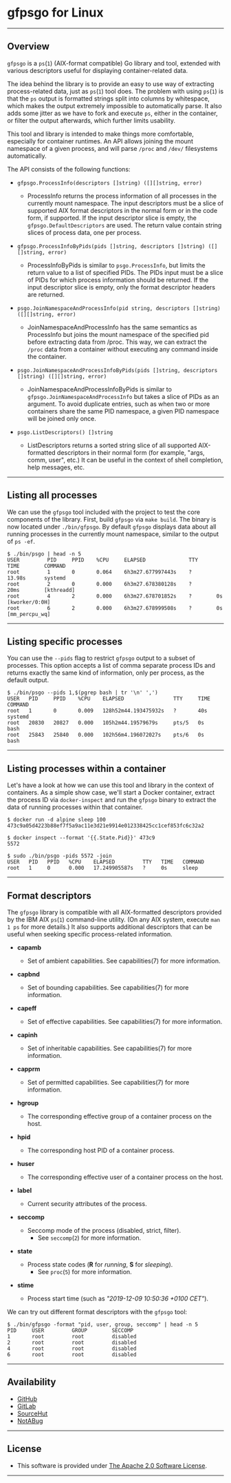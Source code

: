 # gfpsgo for Linux

---

## Overview

`gfpsgo` is a `ps`(`1`) (AIX-format compatible) Go library and tool, extended
with various descriptors useful for displaying container-related data.

The idea behind the library is to provide an easy to use way of extracting
process-related data, just as `ps`(`1`) tool does. The problem with using
`ps`(`1`) is that the `ps` output is formatted strings split into columns by
whitespace, which makes the output extremely impossible to automatically parse.
It also adds some jitter as we have to fork and execute `ps`, either in the
container, or filter the output afterwards, which further limits usability.

This tool and library is intended to make things more comfortable, especially
for container runtimes. An API allows joining the mount namespace of a given
process, and will parse `/proc` and `/dev/` filesystems automatically.

The API consists of the following functions:

- `gfpsgo.ProcessInfo(descriptors []string) ([][]string, error)`

  - ProcessInfo returns the process information of all processes in the
    currently mount namespace. The input descriptors must be a slice of
    supported AIX format descriptors in the normal form or in the code form, if
    supported. If the input descriptor slice is empty, the
    `gfpsgo.DefaultDescriptors` are used. The return value contain string slices
    of process data, one per process.

- `gfpsgo.ProcessInfoByPids(pids []string, descriptors []string) ([][]string, error)`

  - ProcessInfoByPids is similar to `psgo.ProcessInfo`, but limits the return
    value to a list of specified PIDs. The PIDs input must be a slice of PIDs
    for which process information should be returned. If the input descriptor
    slice is empty, only the format descriptor headers are returned.

- `psgo.JoinNamespaceAndProcessInfo(pid string, descriptors []string) ([][]string, error)`

  - JoinNamespaceAndProcessInfo has the same semantics as ProcessInfo but joins
    the mount namespace of the specified pid before extracting data from /proc.
    This way, we can extract the `/proc` data from a container without executing
    any command inside the container.

- `psgo.JoinNamespaceAndProcessInfoByPids(pids []string, descriptors []string) ([][]string, error)`

  - JoinNamespaceAndProcessInfoByPids is similar to
    `gfpsgo.JoinNamespaceAndProcessInfo` but takes a slice of PIDs as an
    argument. To avoid duplicate entries, such as when two or more containers
    share the same PID namespace, a given PID namespace will be joined only
    once.

- `psgo.ListDescriptors() []string`
  - ListDescriptors returns a sorted string slice of all supported AIX-formatted
    descriptors in their normal form (for example, "args, comm, user", etc.) It
    can be useful in the context of shell completion, help messages, etc.

---

## Listing all processes

We can use the `gfpsgo` tool included with the project to test the core
components of the library. First, build `gfpsgo` via `make build`. The binary is
now located under `./bin/gfpsgo`. By default `gfpsgo` displays data about all
running processes in the currently mount namespace, similar to the output of
`ps -ef`.

```shell
$ ./bin/psgo | head -n 5
USER         PID     PPID    %CPU     ELAPSED              TTY      TIME        COMMAND
root         1       0       0.064    6h3m27.677997443s    ?        13.98s      systemd
root         2       0       0.000    6h3m27.678380128s    ?        20ms        [kthreadd]
root         4       2       0.000    6h3m27.678701852s    ?        0s          [kworker/0:0H]
root         6       2       0.000    6h3m27.678999508s    ?        0s          [mm_percpu_wq]
```

---

## Listing specific processes

You can use the `--pids` flag to restrict `gfpsgo` output to a subset of
processes. This option accepts a list of comma separate process IDs and returns
exactly the same kind of information, only per process, as the default output.

```shell
$ ./bin/psgo --pids 1,$(pgrep bash | tr '\n' ',')
USER   PID     PPID    %CPU    ELAPSED                TTY     TIME   COMMAND
root   1       0       0.009   128h52m44.193475932s   ?       40s    systemd
root   20830   20827   0.000   105h2m44.19579679s     pts/5   0s     bash
root   25843   25840   0.000   102h56m4.196072027s    pts/6   0s     bash
```

---

## Listing processes within a container

Let's have a look at how we can use this tool and library in the context of
containers. As a simple show case, we'll start a Docker container, extract the
process ID via `docker-inspect` and run the `gfpsgo` binary to extract the data
of running processes within that container.

```shell
$ docker run -d alpine sleep 100
473c9a05d4223b88ef7f5a9ac11e3d21e9914e012338425cc1cef853fc6c32a2

$ docker inspect --format '{{.State.Pid}}' 473c9
5572

$ sudo ./bin/psgo -pids 5572 -join
USER   PID   PPID   %CPU    ELAPSED         TTY   TIME   COMMAND
root   1     0      0.000   17.249905587s   ?     0s     sleep
```

---

## Format descriptors

The `gfpsgo` library is compatible with all AIX-formatted descriptors provided
by the IBM AIX `ps`(`1`) command-line utility. (On any AIX system, execute
`man 1 ps` for more details.) It also supports additional descriptors that can
be useful when seeking specific process-related information.

- **capamb**

  - Set of ambient capabilities. See capabilities(7) for more information.

- **capbnd**

  - Set of bounding capabilities. See capabilities(7) for more information.

- **capeff**

  - Set of effective capabilities. See capabilities(7) for more information.

- **capinh**

  - Set of inheritable capabilities. See capabilities(7) for more information.

- **capprm**

  - Set of permitted capabilities. See capabilities(7) for more information.

- **hgroup**

  - The corresponding effective group of a container process on the host.

- **hpid**

  - The corresponding host PID of a container process.

- **huser**

  - The corresponding effective user of a container process on the host.

- **label**

  - Current security attributes of the process.

- **seccomp**

  - Seccomp mode of the process (disabled, strict, filter).
    - See `seccomp`(`2`) for more information.

- **state**

  - Process state codes (**R** for _running_, **S** for _sleeping_).
    - See `proc`(`5`) for more information.

- **stime**
  - Process start time (such as _"2019-12-09 10:50:36 +0100 CET"_).

We can try out different format descriptors with the `gfpsgo` tool:

```shell
$ ./bin/gfpsgo -format "pid, user, group, seccomp" | head -n 5
PID     USER         GROUP        SECCOMP
1       root         root         disabled
2       root         root         disabled
4       root         root         disabled
6       root         root         disabled
```

---

## Availability

- [GitHub](https://github.com/johnsonjh/gfpsgo)
- [GitLab](https://gitlab.com/johnsonjh/gfpsgo)
- [SourceHut](https://sr.ht/~trn/gfpsgo)
- [NotABug](https://notabug.org/trn/gfpsgo)

---

## License

- This software is provided under
  [The Apache 2.0 Software License](https://gitlab.gridfinity.com/go/gfpsgo/-/blob/master/LICENSE).

---
